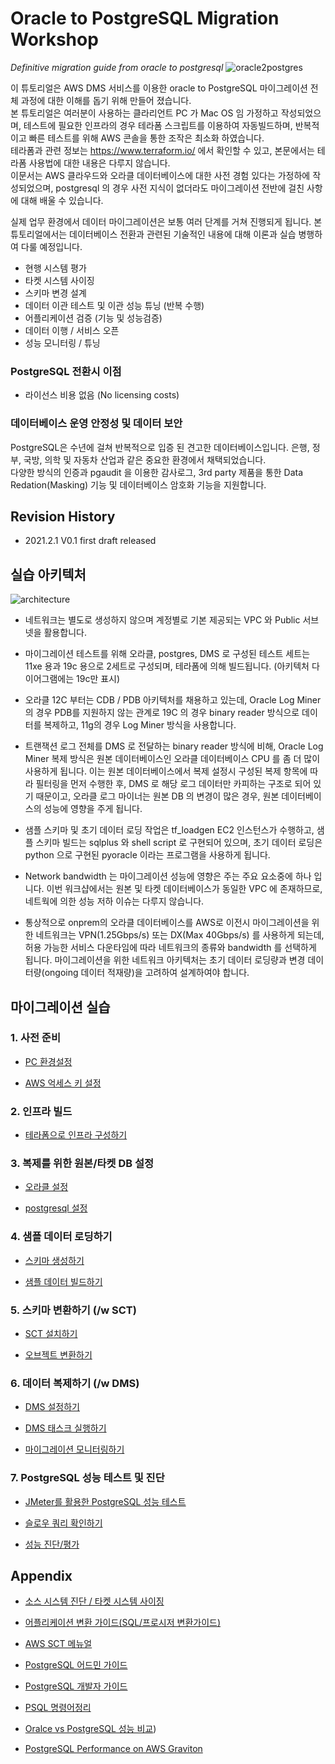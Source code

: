 # Oracle to PostgreSQL Migration Workshop #

*Definitive migration guide from oracle to postgresql*
![oracle2postgres](https://github.com/gnosia93/postgres-terraform/blob/main/images/oracle-to-postgres1.png)

이 튜토리얼은 AWS DMS 서비스를 이용한 oracle to PostgreSQL 마이그레이션 전체 과정에 대한 이해를 돕기 위해 만들어 졌습니다.   
본 튜토리얼은 여러분이 사용하는 클라리언트 PC 가 Mac OS 임 가정하고 작성되었으며, 테스트에 필요한 인프라의 경우 테라폼 스크립트를 이용하여 자동빌드하며,
반복적이고 빠른 테스트를 위해 AWS 콘솔을 통한 조작은 최소화 하였습니다.  
테라폼과 관련 정보는 https://www.terraform.io/ 에서 확인할 수 있고, 본문에서는 테라폼 사용법에 대한 내용은 다루지 않습니다.  
이문서는 AWS 클라우드와 오라클 데이터베이스에 대한 사전 경험 있다는 가정하에 작성되었으며, postgresql 의 경우 사전 지식이 없더라도 마이그레이션 전반에 걸친 사항에 대해 배울 수 있습니다. 

실제 업무 환경에서 데이터 마이그레이션은 보통 여러 단계를 거쳐 진행되게 됩니다. 본 튜토리얼에서는 데이터베이스 전환과 관련된 기술적인 내용에 대해 이론과 실습 병행하여 다룰 예정입니다.  

- 현행 시스템 평가
- 타켓 시스템 사이징
- 스키마 변경 설계
- 데이터 이관 테스트 및 이관 성능 튜닝 (반복 수행)
- 어플리케이션 검증 (기능 및 성능검증)
- 데이터 이행 / 서비스 오픈
- 성능 모니터링 / 튜닝

### PostgreSQL 전환시 이점 ### 

- 라이선스 비용 없음 (No licensing costs)

### 데이터베이스 운영 안정성 및 데이터 보안 ###

PostgreSQL은 수년에 걸쳐 반복적으로 입증 된 견고한 데이터베이스입니다. 은행, 정부, 국방, 의학 및 자동차 산업과 같은 중요한 환경에서 채택되었습니다.  
다양한 방식의 인증과 pgaudit 을 이용한 감사로그, 3rd party 제품을 통한 Data Redation(Masking) 기능 및 데이터베이스 암호화 기능을 지원합니다.


## Revision History 

- 2021.2.1 V0.1 first draft released 



## 실습 아키텍처 ##

![architecture](https://github.com/gnosia93/postgres-terraform/blob/main/images/oracle-to-postgres-architecture.png)

* 네트워크는 별도로 생성하지 않으며 계정별로 기본 제공되는 VPC 와 Public 서브넷을 활용합니다. 

* 마이그레이션 테스트를 위해 오라클, postgres, DMS 로 구성된 테스트 세트는 11xe 용과 19c 용으로 2세트로 구성되며, 테라폼에 의해 빌드됩니다. (아키텍처 다이어그램에는 19c만 표시)

* 오라클 12C 부터는 CDB / PDB 아키텍처를 채용하고 있는데, Oracle Log Miner의 경우 PDB를 지원하지 않는 관계로 19C 의 경우 binary reader 방식으로 데이터를 복제하고, 11g의 경우 Log Miner 방식을 사용합니다.

* 트랜잭션 로그 전체를 DMS 로 전달하는 binary reader 방식에 비해, Oracle Log Miner 복제 방식은 원본 데이터베이스인 오라클 데이터베이스 CPU 를 좀 더 많이 사용하게 됩니다. 이는 원본 데이터베이스에서 복제 설정시 구성된 복제 항목에 따라 필터링을 먼저 수행한 후, DMS 로 해당 로그 데이터만 카피하는 구조로 되어 있기 때문이고, 오라클 로그 마이너는 원본 DB 의 변경이 많은 경우, 원본 데이터베이스의 성능에 영향을 주게 됩니다. 

* 샘플 스키마 및 초기 데이터 로딩 작업은 tf_loadgen EC2 인스턴스가 수행하고, 샘플 스키마 빌드는 sqlplus 와 shell script 로 구현되어 있으며, 초기 데이터 로딩은 python 으로 구현된 pyoracle 이라는 프로그램을 사용하게 됩니다. 

* Network bandwidth 는 마이그레이션 성능에 영향은 주는 주요 요소중에 하나 입니다. 이번 워크샵에서는 원본 및 타켓 데이터베이스가 동일한 VPC 에 존재하므로, 네트웍에 의한 성능 저하 이슈는 다루지 않습니다. 

* 통상적으로 onprem의 오라클 데이터베이스를 AWS로 이전시 마이그레이션을 위한 네트워크는 VPN(1.25Gbps/s) 또는 DX(Max 40Gbps/s) 를 사용하게 되는데, 허용 가능한 서비스 다운타임에 따라 네트워크의 종류와 bandwidth 를 선택하게 됩니다. 마이그레이션을 위한 네트워크 아키텍처는 초기 데이터 로딩량과 변경 데이터량(ongoing 데이터 적재량)을 고려하여 설계하여야 합니다. 


## 마이그레이션 실습 ##

### 1. 사전 준비 ###

- [PC 환경설정](https://github.com/gnosia93/postgres-terraform/blob/main/pc/pc-software.md) 

- [AWS 억세스 키 설정](https://github.com/gnosia93/postgres-terraform/blob/main/pc/aws-access-key.md)  


### 2. 인프라 빌드 ###

- [테라폼으로 인프라 구성하기](https://github.com/gnosia93/postgres-terraform/blob/main/terraform/infra-build.md)


### 3. 복제를 위한 원본/타켓 DB 설정 ##

- [오라클 설정](https://github.com/gnosia93/postgres-terraform/blob/main/oracle/oracle-prepare.md)

- [postgresql 설정](https://github.com/gnosia93/postgres-terraform/blob/main/postgres/postgres-conf.md)



### 4. 샘플 데이터 로딩하기 ###

- [스키마 생성하기](https://github.com/gnosia93/postgres-terraform/blob/main/dms/init-schema.md)

- [샘플 데이터 빌드하기](https://github.com/gnosia93/postgres-terraform/blob/main/dms/init-data.md)


### 5. 스키마 변환하기 (/w SCT) ###

* [SCT 설치하기](https://github.com/gnosia93/postgres-terraform/blob/main/sct/sct-setup.md)

* [오브젝트 변환하기](https://github.com/gnosia93/postgres-terraform/blob/main/sct/sct-convert.md)


### 6. 데이터 복제하기 (/w DMS) ###

* [DMS 설정하기](https://github.com/gnosia93/postgres-terraform/blob/main/dms/dms-settings.md)

* [DMS 태스크 실행하기](https://github.com/gnosia93/postgres-terraform/blob/main/dms/dms-task-start.md)

* [마이그레이션 모니터링하기](https://github.com/gnosia93/postgres-terraform/blob/main/dms/dms-monitoring.md)


### 7. PostgreSQL 성능 테스트 및 진단 ###

* [JMeter를 활용한 PostgreSQL 성능 테스트](https://github.com/gnosia93/postgres-terraform/blob/main/performance/jmeter.md)

* [슬로우 쿼리 확인하기](https://github.com/gnosia93/postgres-terraform/blob/main/performance/slow-query.md)

* [성능 진단/평가](https://github.com/gnosia93/postgres-terraform/blob/main/performance/performance-assessement.md)



## Appendix ##

* [소스 시스템 진단 / 타켓 시스템 사이징](https://github.com/gnosia93/postgres-terraform/blob/main/appendix/postgres-sizing.md)

* [어플리케이션 변환 가이드(SQL/프로시저 변환가이드)](https://github.com/gnosia93/postgres-terraform/blob/main/appendix/app-mig-guide.md)

* [AWS SCT 메뉴얼](https://docs.aws.amazon.com/SchemaConversionTool/latest/userguide/Schema-Conversion-Tool.pdf)

* [PostgreSQL 어드민 가이드](https://github.com/gnosia93/postgres-terraform/blob/main/appendix/admin-guide.md)

* [PostgreSQL 개발자 가이드](https://www.tutorialspoint.com/postgresql/index.htm)

* [PSQL 명령어정리](https://browndwarf.tistory.com/51)

* [Oralce vs PostgreSQL 성능 비교](https://github.com/gnosia93/postgres-terraform/blob/main/appendix/oracle-postgres-perf.md))
 
* [PostgreSQL Performance on AWS Graviton](https://github.com/gnosia93/postgres-terraform/blob/main/appendix/postgres-arm.md)

